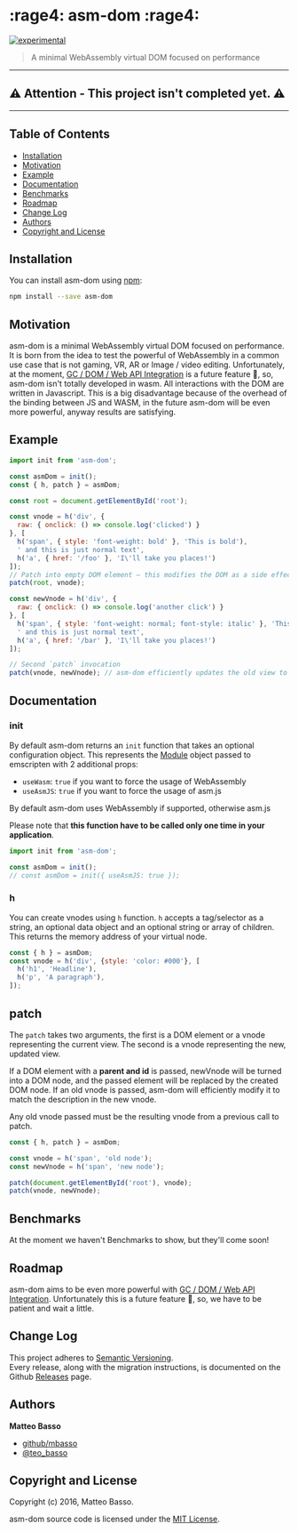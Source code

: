 # :rage4: asm-dom :rage4:
[![experimental](http://badges.github.io/stability-badges/dist/experimental.svg)](http://github.com/badges/stability-badges)

> A minimal WebAssembly virtual DOM focused on performance

---

:warning: **Attention - This project isn't completed yet.** :warning:
---

---

## Table of Contents

- [Installation](#installation)
- [Motivation](#motivation)
- [Example](#example)
- [Documentation](#documentation)
- [Benchmarks](#benchmarks)
- [Roadmap](#installation)
- [Change Log](#change-log)
- [Authors](#authors)
- [Copyright and License](#copyright-and-license)

## Installation

You can install asm-dom using [npm](https://www.npmjs.com/package/asm-dom):

```bash
npm install --save asm-dom
```

## Motivation
asm-dom is a minimal WebAssembly virtual DOM focused on performance. It is born from the idea to test the powerful of WebAssembly in a common use case that is not gaming, VR, AR or Image / video editing. Unfortunately, at the moment, [GC / DOM / Web API Integration](http://webassembly.org/docs/gc/) is a future feature 🦄, so, asm-dom isn't totally developed in wasm. All interactions with the DOM are written in Javascript. This is a big disadvantage because of the overhead of the binding between JS and WASM, in the future asm-dom will be even more powerful, anyway results are satisfying.

## Example

```js
import init from 'asm-dom';

const asmDom = init();
const { h, patch } = asmDom;

const root = document.getElementById('root');

const vnode = h('div', {
  raw: { onclick: () => console.log('clicked') }
}, [
  h('span', { style: 'font-weight: bold' }, 'This is bold'),
  ' and this is just normal text',
  h('a', { href: '/foo' }, 'I\'ll take you places!')
]);
// Patch into empty DOM element – this modifies the DOM as a side effect
patch(root, vnode);

const newVnode = h('div', {
  raw: { onclick: () => console.log('another click') }
}, [
  h('span', { style: 'font-weight: normal; font-style: italic' }, 'This is now italic type'),
  ' and this is just normal text',
  h('a', { href: '/bar' }, 'I\'ll take you places!')
]);

// Second `patch` invocation
patch(vnode, newVnode); // asm-dom efficiently updates the old view to the new state
```

## Documentation

### init

By default asm-dom returns an `init` function that takes an optional configuration object. This represents the [Module](https://kripken.github.io/emscripten-site/docs/api_reference/module.html) object passed to emscripten with 2 additional props:
- `useWasm`: `true` if you want to force the usage of WebAssembly
- `useAsmJS`: `true` if you want to force the usage of asm.js

By default asm-dom uses WebAssembly if supported, otherwise asm.js

Please note that **this function have to be called only one time in your application**.

```js
import init from 'asm-dom';

const asmDom = init();
// const asmDom = init({ useAsmJS: true });
```

### h

You can create vnodes using `h` function. `h` accepts a tag/selector as a string, an optional data object and an optional string or array of children. This returns the memory address of your virtual node.

```js
const { h } = asmDom;
const vnode = h('div', {style: 'color: #000'}, [
  h('h1', 'Headline'),
  h('p', 'A paragraph'),
]);
```

## patch

The `patch` takes two arguments, the first is a DOM element or a vnode representing the current view. The second is a vnode representing the new, updated view.

If a DOM element with a **parent and id** is passed, newVnode will be turned into a DOM node, and the passed element will be replaced by the created DOM node. If an old vnode is passed, asm-dom will efficiently modify it to match the description in the new vnode.

Any old vnode passed must be the resulting vnode from a previous call to patch.

```js
const { h, patch } = asmDom;

const vnode = h('span', 'old node');
const newVnode = h('span', 'new node');

patch(document.getElementById('root'), vnode);
patch(vnode, newVnode);
```

## Benchmarks

At the moment we haven't Benchmarks to show, but they'll come soon!

## Roadmap

asm-dom aims to be even more powerful with [GC / DOM / Web API Integration](http://webassembly.org/docs/gc/). Unfortunately this is a future feature 🦄, so, we have to be patient and wait a little.

## Change Log

This project adheres to [Semantic Versioning](http://semver.org/).  
Every release, along with the migration instructions, is documented on the Github [Releases](https://github.com/mbasso/asm-dom/releases) page.

## Authors
**Matteo Basso**
- [github/mbasso](https://github.com/mbasso)
- [@teo_basso](https://twitter.com/teo_basso)

## Copyright and License
Copyright (c) 2016, Matteo Basso.

asm-dom source code is licensed under the [MIT License](https://github.com/mbasso/asm-dom/blob/master/LICENSE.md).
